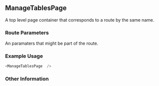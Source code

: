 ## ManageTablesPage
A top level page container that corresponds to a route by the same name.

### Route Parameters
An paramaters that might be part of the route.

### Example Usage

```js
<ManageTablesPage  />
```


### Other Information
